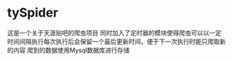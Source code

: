 # tySpider
这是一个关于天涯贴吧的爬虫项目
同时加入了定时器的模块使得爬虫可以以一定时间间隔执行每次执行后会保留一个最后更新时间，便于下一次执行时能只爬取新的内容
爬到的数据使用Mysql数据库进行存储
